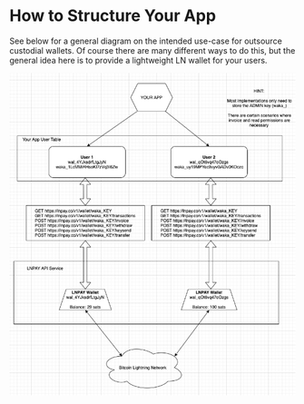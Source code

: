 # How to Structure Your App

See below for a general diagram on the intended use-case for outsource custodial wallets. Of course there are many different ways to do this, but the general idea here is to provide a lightweight LN wallet for your users.

![](../.gitbook/assets/untitled-diagram-diagrams.net-2021-01-12-14-02-57.png)


